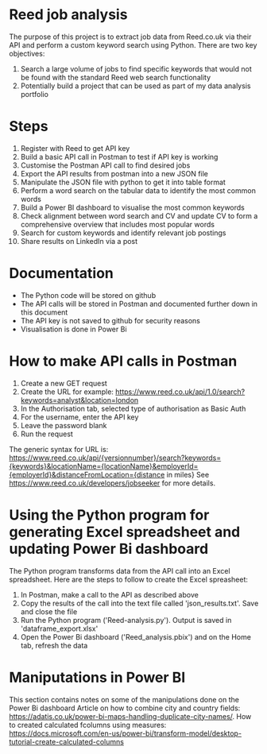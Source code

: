 # Reed job analysis
The purpose of this project is to extract job data from Reed.co.uk via their API and perform a custom keyword search using Python.
There are two key objectives:
1. Search a large volume of jobs to find specific keywords that would not be found with the standard Reed web search functionality
1. Potentially build a project that can be used as part of my data analysis portfolio

# Steps 
1. Register with Reed to get API key
2. Build a basic API call in Postman to test if API key is working
3. Customise the Postman API call to find desired jobs
4. Export the API results from postman into a new JSON file
5. Manipulate the JSON file with python to get it into table format
6. Perform a word search on the tabular data to identify the most common words
6. Build a Power BI dashboard to visualise the most common keywords
7. Check alignment between word search and CV and update CV to form a comprehensive overview that includes most popular words
8. Search for custom keywords and identify relevant job postings
9. Share results on LinkedIn via a post

# Documentation
- The Python code will be stored on github
- The API calls will be stored in Postman and documented further down in this document
- The API key is not saved to github for security reasons
- Visualisation is done in Power Bi

# How to make API calls in Postman
1. Create a new GET request
1. Create the URL for example: https://www.reed.co.uk/api/1.0/search?keywords=analyst&location=london
1. In the Authorisation tab, selected type of authorisation as Basic Auth
1. For the username, enter the API key
1. Leave the password blank
1. Run the request

The generic syntax for URL is: https://www.reed.co.uk/api/{versionnumber}/search?keywords={keywords}&locationName={locationName}&employerId={employerId}&distanceFromLocation={distance in miles}
See https://www.reed.co.uk/developers/jobseeker for more details.

# Using the Python program for generating Excel spreadsheet and updating Power Bi dashboard
The Python program transforms data from the API call into an Excel spreadsheet. Here are the steps to follow to create the Excel spreasheet:
1. In Postman, make a call to the API as described above
1. Copy the results of the call into the text file called 'json_results.txt'. Save and close the file
1. Run the Python program ('Reed-analysis.py'). Output is saved in 'dataframe_export.xlsx'
1. Open the Power Bi dashboard ('Reed_analysis.pbix') and on the Home tab, refresh the data

# Maniputations in Power BI
This section contains notes on some of the manipulations done on the Power Bi dashboard
Article on how to combine city and country fields: https://adatis.co.uk/power-bi-maps-handling-duplicate-city-names/.
How to created calculated fcolumns using measures: https://docs.microsoft.com/en-us/power-bi/transform-model/desktop-tutorial-create-calculated-columns